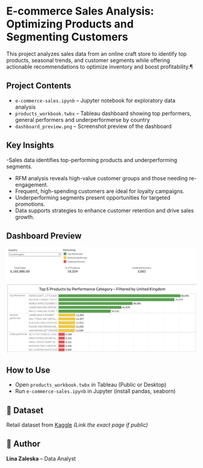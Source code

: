 # E-commerce Sales Analysis: Optimizing Products and Segmenting Customers
This project analyzes sales data from an online craft store to identify top products, seasonal trends, and customer segments while offering actionable recommendations to optimize inventory and boost profitability.¶

## Project Contents

- `e-commerce-sales.ipynb` – Jupyter notebook for exploratory data analysis
- `products_workbook.twbx` – Tableau dashboard showing top performers, general performers  and underperformerse by country
- `dashboard_preview.png` – Screenshot preview of the dashboard

##  Key Insights

-Sales data identifies top-performing products and underperforming segments.  
- RFM analysis reveals high-value customer groups and those needing re-engagement.  
- Frequent, high-spending customers are ideal for loyalty campaigns.  
- Underperforming segments present opportunities for targeted promotions.  
- Data supports strategies to enhance customer retention and drive sales growth.


## Dashboard Preview

![Dashboard Preview](dashboard_preview.png)

## How to Use

- Open `products_workbook.twbx` in Tableau (Public or Desktop)
- Run `e-commerce-sales.ipynb` in Jupyter (install pandas, seaborn)

## 🔗 Dataset

Retail dataset from [Kaggle]([https://www.kaggle.com/](https://www.kaggle.com/datasets/ishanshrivastava28/tata-online-retail-dataset))  
*(Link the exact page if public)*

## 👤 Author

**Lina Zaleska** – Data Analyst  
